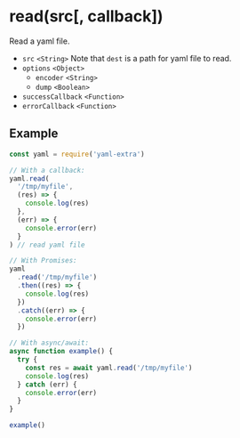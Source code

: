 # read(src[, callback])

Read a yaml file.

- `src` `<String>` Note that `dest` is a path for yaml file to read.
- `options` `<Object>`
  - `encoder` `<String>`
  - `dump` `<Boolean>`
- `successCallback` `<Function>`
- `errorCallback` `<Function>`

## Example

```js
const yaml = require('yaml-extra')

// With a callback:
yaml.read(
  '/tmp/myfile',
  (res) => {
    console.log(res)
  },
  (err) => {
    console.error(err)
  }
) // read yaml file

// With Promises:
yaml
  .read('/tmp/myfile')
  .then((res) => {
    console.log(res)
  })
  .catch((err) => {
    console.error(err)
  })

// With async/await:
async function example() {
  try {
    const res = await yaml.read('/tmp/myfile')
    console.log(res)
  } catch (err) {
    console.error(err)
  }
}

example()
```
